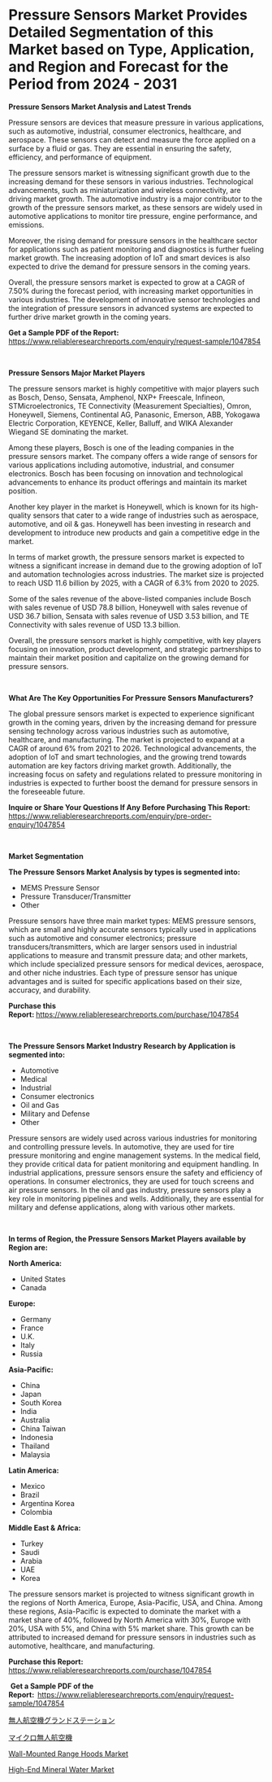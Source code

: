 <p><h1>Pressure Sensors Market Provides Detailed Segmentation of this Market based on Type, Application, and Region and Forecast for the Period from 2024 - 2031</h1></p><p><strong>Pressure Sensors Market Analysis and Latest Trends</strong></p>
<p><p>Pressure sensors are devices that measure pressure in various applications, such as automotive, industrial, consumer electronics, healthcare, and aerospace. These sensors can detect and measure the force applied on a surface by a fluid or gas. They are essential in ensuring the safety, efficiency, and performance of equipment.</p><p>The pressure sensors market is witnessing significant growth due to the increasing demand for these sensors in various industries. Technological advancements, such as miniaturization and wireless connectivity, are driving market growth. The automotive industry is a major contributor to the growth of the pressure sensors market, as these sensors are widely used in automotive applications to monitor tire pressure, engine performance, and emissions.</p><p>Moreover, the rising demand for pressure sensors in the healthcare sector for applications such as patient monitoring and diagnostics is further fueling market growth. The increasing adoption of IoT and smart devices is also expected to drive the demand for pressure sensors in the coming years.</p><p>Overall, the pressure sensors market is expected to grow at a CAGR of 7.50% during the forecast period, with increasing market opportunities in various industries. The development of innovative sensor technologies and the integration of pressure sensors in advanced systems are expected to further drive market growth in the coming years.</p></p>
<p><strong>Get a Sample PDF of the Report:&nbsp;</strong> <a href="https://www.reliableresearchreports.com/enquiry/request-sample/1047854">https://www.reliableresearchreports.com/enquiry/request-sample/1047854</a></p>
<p>&nbsp;</p>
<p><strong>Pressure Sensors Major Market Players</strong></p>
<p><p>The pressure sensors market is highly competitive with major players such as Bosch, Denso, Sensata, Amphenol, NXP+ Freescale, Infineon, STMicroelectronics, TE Connectivity (Measurement Specialties), Omron, Honeywell, Siemens, Continental AG, Panasonic, Emerson, ABB, Yokogawa Electric Corporation, KEYENCE, Keller, Balluff, and WIKA Alexander Wiegand SE dominating the market.</p><p>Among these players, Bosch is one of the leading companies in the pressure sensors market. The company offers a wide range of sensors for various applications including automotive, industrial, and consumer electronics. Bosch has been focusing on innovation and technological advancements to enhance its product offerings and maintain its market position.</p><p>Another key player in the market is Honeywell, which is known for its high-quality sensors that cater to a wide range of industries such as aerospace, automotive, and oil & gas. Honeywell has been investing in research and development to introduce new products and gain a competitive edge in the market.</p><p>In terms of market growth, the pressure sensors market is expected to witness a significant increase in demand due to the growing adoption of IoT and automation technologies across industries. The market size is projected to reach USD 11.6 billion by 2025, with a CAGR of 6.3% from 2020 to 2025.</p><p>Some of the sales revenue of the above-listed companies include Bosch with sales revenue of USD 78.8 billion, Honeywell with sales revenue of USD 36.7 billion, Sensata with sales revenue of USD 3.53 billion, and TE Connectivity with sales revenue of USD 13.3 billion.</p><p>Overall, the pressure sensors market is highly competitive, with key players focusing on innovation, product development, and strategic partnerships to maintain their market position and capitalize on the growing demand for pressure sensors.</p></p>
<p>&nbsp;</p>
<p><strong>What Are The Key Opportunities For Pressure Sensors Manufacturers?</strong></p>
<p><p>The global pressure sensors market is expected to experience significant growth in the coming years, driven by the increasing demand for pressure sensing technology across various industries such as automotive, healthcare, and manufacturing. The market is projected to expand at a CAGR of around 6% from 2021 to 2026. Technological advancements, the adoption of IoT and smart technologies, and the growing trend towards automation are key factors driving market growth. Additionally, the increasing focus on safety and regulations related to pressure monitoring in industries is expected to further boost the demand for pressure sensors in the foreseeable future.</p></p>
<p><strong>Inquire or Share Your Questions If Any Before Purchasing This Report:</strong> <a href="https://www.reliableresearchreports.com/enquiry/pre-order-enquiry/1047854">https://www.reliableresearchreports.com/enquiry/pre-order-enquiry/1047854</a></p>
<p>&nbsp;</p>
<p><strong>Market Segmentation</strong></p>
<p><strong>The Pressure Sensors Market Analysis by types is segmented into:</strong></p>
<p><ul><li>MEMS Pressure Sensor</li><li>Pressure Transducer/Transmitter</li><li>Other</li></ul></p>
<p><p>Pressure sensors have three main market types: MEMS pressure sensors, which are small and highly accurate sensors typically used in applications such as automotive and consumer electronics; pressure transducers/transmitters, which are larger sensors used in industrial applications to measure and transmit pressure data; and other markets, which include specialized pressure sensors for medical devices, aerospace, and other niche industries. Each type of pressure sensor has unique advantages and is suited for specific applications based on their size, accuracy, and durability.</p></p>
<p><strong>Purchase this Report:&nbsp;</strong><a href="https://www.reliableresearchreports.com/purchase/1047854">https://www.reliableresearchreports.com/purchase/1047854</a></p>
<p>&nbsp;</p>
<p><strong>The Pressure Sensors Market Industry Research by Application is segmented into:</strong></p>
<p><ul><li>Automotive</li><li>Medical</li><li>Industrial</li><li>Consumer electronics</li><li>Oil and Gas</li><li>Military and Defense</li><li>Other</li></ul></p>
<p><p>Pressure sensors are widely used across various industries for monitoring and controlling pressure levels. In automotive, they are used for tire pressure monitoring and engine management systems. In the medical field, they provide critical data for patient monitoring and equipment handling. In industrial applications, pressure sensors ensure the safety and efficiency of operations. In consumer electronics, they are used for touch screens and air pressure sensors. In the oil and gas industry, pressure sensors play a key role in monitoring pipelines and wells. Additionally, they are essential for military and defense applications, along with various other markets.</p></p>
<p>&nbsp;</p>
<p><strong>In terms of Region, the Pressure Sensors Market Players available by Region are:</strong></p>
<p>
    <p> <strong> North America: </strong>
        <ul>
            <li>United States</li>
            <li>Canada</li>
        </ul>
        </p> 
    <p> <strong> Europe: </strong>
        <ul>
            <li>Germany</li>
            <li>France</li>
            <li>U.K.</li>
            <li>Italy</li>
            <li>Russia</li>
        </ul>
        </p> 
    <p> <strong> Asia-Pacific: </strong>
        <ul>
            <li>China</li>
            <li>Japan</li>
            <li>South Korea</li>
            <li>India</li>
            <li>Australia</li>
            <li>China Taiwan</li>
            <li>Indonesia</li>
            <li>Thailand</li>
            <li>Malaysia</li>
        </ul>
        </p> 
    <p> <strong> Latin America: </strong>
        <ul>
            <li>Mexico</li>
            <li>Brazil</li>
            <li>Argentina Korea</li>
            <li>Colombia</li>
        </ul>
        </p> 
    <p> <strong> Middle East & Africa: </strong>
        <ul>
            <li>Turkey</li>
            <li>Saudi</li>
            <li>Arabia</li>
            <li>UAE</li>
            <li>Korea</li>
        </ul>
    </p>
    </p>
<p><p>The pressure sensors market is projected to witness significant growth in the regions of North America, Europe, Asia-Pacific, USA, and China. Among these regions, Asia-Pacific is expected to dominate the market with a market share of 40%, followed by North America with 30%, Europe with 20%, USA with 5%, and China with 5% market share. This growth can be attributed to increased demand for pressure sensors in industries such as automotive, healthcare, and manufacturing.</p></p>
<p><strong>Purchase this Report: </strong><a href="https://www.reliableresearchreports.com/purchase/1047854">https://www.reliableresearchreports.com/purchase/1047854</a></p>
<p>&nbsp;<strong>Get a Sample PDF of the Report:&nbsp;&nbsp;</strong><a href="https://www.reliableresearchreports.com/enquiry/request-sample/1047854">https://www.reliableresearchreports.com/enquiry/request-sample/1047854</a></p>
<p><strong></strong></p>
<p><p><a href="https://github.com/laurenreichert/Market-Research-Report-List-1/blob/main/93198858104.md">無人航空機グランドステーション</a></p><p><a href="https://github.com/vtbvgl20191192/Market-Research-Report-List-1/blob/main/92806638103.md">マイクロ無人航空機</a></p><p><a href="https://github.com/mbisetmhermsr/Market-Research-Report-List-1/blob/main/wall-mounted-range-hoods-market.md">Wall-Mounted Range Hoods Market</a></p><p><a href="https://github.com/santosh758595/Market-Research-Report-List-3/blob/main/high-end-mineral-water-market.md">High-End Mineral Water Market</a></p></p>